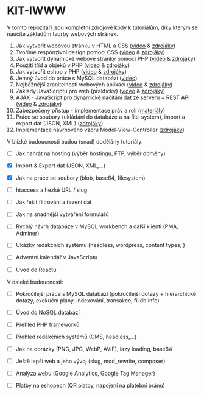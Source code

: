 # KIT-IWWW

V tomto repozitáři jsou kompletní zdrojové kódy k tutoriálům, 
díky kterým se naučíte základům tvorby webových stránek.



1. Jak vytvořit webovou stránku v HTML a CSS
   ([video](https://youtu.be/SGjcjtoxTOE) 
   & [zdrojáky](https://github.com/petrfilip/KIT-IWWW/tree/1-www-html-css))
2. Tvoříme responzivní design pomocí CSS 
   ([video](https://youtu.be/hnztF6PC6F4) 
   & [zdrojáky](https://github.com/petrfilip/KIT-IWWW/tree/2-www-html-css-responsive))
3. Jak vytvořit dynamické webové stránky pomocí PHP 
   ([video](https://youtu.be/lIDWq_myICs) 
   & [zdrojáky](https://github.com/petrfilip/KIT-IWWW/tree/3-basic-php))
4. Použití tříd a objeků v PHP 
   ([video](https://youtu.be/vKUn46sIzJo) 
   & [zdrojáky](https://github.com/petrfilip/KIT-IWWW/tree/4-php-classes))
5. Jak vytvořit eshop v PHP 
   ([video](https://youtu.be/fUf1bWi36VI) 
   & [zdrojáky](https://github.com/petrfilip/KIT-IWWW/tree/5-eshop))
6. Jemný úvod do práce s MySQL databází 
   ([video](https://youtu.be/0HjxUCG4o1Y))
7. Nejběžnější zranitelnosti webových aplikací
   ([video](https://youtu.be/6izW4Dys8xw)
   & [zdrojáky](https://github.com/petrfilip/KIT-IWWW/tree/6-vulnerabilities))
8. Základy JavaScriptu pro web (prakticky) ([video](https://youtu.be/fUf1bWi36VI)
   & [zdrojáky](https://github.com/petrfilip/KIT-IWWW/tree/7-javascript-basics))
9. AJAX - JavaScript pro dynamické načítání dat ze serveru + REST API
   ([video](https://www.youtube.com/watch?v=YJG4Zh7MahA)
   & [zdrojáky](https://github.com/petrfilip/KIT-IWWW/tree/8-ajaxl))
10. Zabezpečený přístup - implementace práv a rolí 
   ([materiály](https://github.com/petrfilip/KIT-IWWW/tree/9-access-control))
11. Práce se soubory (ukládání do databáze a na file-system), import a export dat (JSON, XML) 
   ([zdrojáky](https://github.com/petrfilip/KIT-IWWW/tree/10-file-handling))
12. Implementace návrhového vzoru Model-View-Controller
   ([zdrojáky](https://github.com/petrfilip/KIT-IWWW/tree/11-mvc))

V blízké budoucnosti budou (snad) dodělány tutoriály:
- [ ] Jak nahrát na hosting (výběr hostingu, FTP, výběr domény)
- [x] Import & Export dat (JSON, XML,...)
- [x] Jak na práce se soubory (blob, base64, filesystem)
- [ ] htaccess a hezké URL / slug
- [ ] Jak řešit filtrování a řazení dat 
- [ ] Jak na snadnější vytváření formulářů
- [ ] Rychlý návrh databáze v MySQL workbench a další klienti (PMA, Adminer)
- [ ] Ukázky redakčních systému (headless, wordpress, content types, )  
- [ ] Adventní kalendář v JavaScriptu
- [ ] Úvod do Reactu


V daleké budoucnosti:
- [ ] Pokročilejší práce s MySQL databází (pokročilejší dotazy + hierarchické dotazy, exekuční plány, indexování, transakce, filldb.info)
- [ ] Úvod do NoSQL databází
- [ ] Přehled PHP frameworků
- [ ] Přehled redakčních systémů (CMS, headless,...)
- [ ] Jak na obrázky (PNG, JPG, WebP, AVIF), lazy loading, base64
- [ ] Ještě lepší web a jeho vývoj (slug, mod_rewrite, composer)
- [ ] Analýza webu (Google Analytics, Google Tag Manager)
- [ ] Platby na eshopech (QR platby, napojení na platební bránu)


